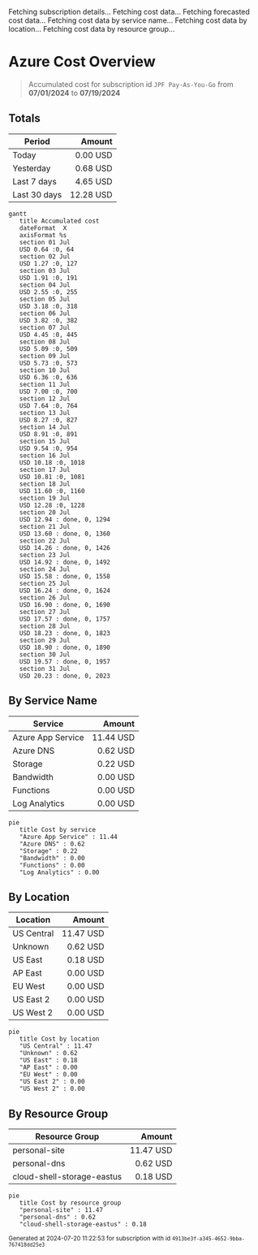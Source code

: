 Fetching subscription details...
Fetching cost data...
Fetching forecasted cost data...
Fetching cost data by service name...
Fetching cost data by location...
Fetching cost data by resource group...
# Azure Cost Overview

> Accumulated cost for subscription id `JPF Pay-As-You-Go` from **07/01/2024** to **07/19/2024**

## Totals

|Period|Amount|
|---|---:|
|Today|0.00 USD|
|Yesterday|0.68 USD|
|Last 7 days|4.65 USD|
|Last 30 days|12.28 USD|

```mermaid
gantt
   title Accumulated cost
   dateFormat  X
   axisFormat %s
   section 01 Jul
   USD 0.64 :0, 64
   section 02 Jul
   USD 1.27 :0, 127
   section 03 Jul
   USD 1.91 :0, 191
   section 04 Jul
   USD 2.55 :0, 255
   section 05 Jul
   USD 3.18 :0, 318
   section 06 Jul
   USD 3.82 :0, 382
   section 07 Jul
   USD 4.45 :0, 445
   section 08 Jul
   USD 5.09 :0, 509
   section 09 Jul
   USD 5.73 :0, 573
   section 10 Jul
   USD 6.36 :0, 636
   section 11 Jul
   USD 7.00 :0, 700
   section 12 Jul
   USD 7.64 :0, 764
   section 13 Jul
   USD 8.27 :0, 827
   section 14 Jul
   USD 8.91 :0, 891
   section 15 Jul
   USD 9.54 :0, 954
   section 16 Jul
   USD 10.18 :0, 1018
   section 17 Jul
   USD 10.81 :0, 1081
   section 18 Jul
   USD 11.60 :0, 1160
   section 19 Jul
   USD 12.28 :0, 1228
   section 20 Jul
   USD 12.94 : done, 0, 1294
   section 21 Jul
   USD 13.60 : done, 0, 1360
   section 22 Jul
   USD 14.26 : done, 0, 1426
   section 23 Jul
   USD 14.92 : done, 0, 1492
   section 24 Jul
   USD 15.58 : done, 0, 1558
   section 25 Jul
   USD 16.24 : done, 0, 1624
   section 26 Jul
   USD 16.90 : done, 0, 1690
   section 27 Jul
   USD 17.57 : done, 0, 1757
   section 28 Jul
   USD 18.23 : done, 0, 1823
   section 29 Jul
   USD 18.90 : done, 0, 1890
   section 30 Jul
   USD 19.57 : done, 0, 1957
   section 31 Jul
   USD 20.23 : done, 0, 2023
```

## By Service Name

|Service|Amount|
|---|---:|
|Azure App Service|11.44 USD|
|Azure DNS|0.62 USD|
|Storage|0.22 USD|
|Bandwidth|0.00 USD|
|Functions|0.00 USD|
|Log Analytics|0.00 USD|

```mermaid
pie
   title Cost by service
   "Azure App Service" : 11.44
   "Azure DNS" : 0.62
   "Storage" : 0.22
   "Bandwidth" : 0.00
   "Functions" : 0.00
   "Log Analytics" : 0.00
```

## By Location

|Location|Amount|
|---|---:|
|US Central|11.47 USD|
|Unknown|0.62 USD|
|US East|0.18 USD|
|AP East|0.00 USD|
|EU West|0.00 USD|
|US East 2|0.00 USD|
|US West 2|0.00 USD|

```mermaid
pie
   title Cost by location
   "US Central" : 11.47
   "Unknown" : 0.62
   "US East" : 0.18
   "AP East" : 0.00
   "EU West" : 0.00
   "US East 2" : 0.00
   "US West 2" : 0.00
```

## By Resource Group

|Resource Group|Amount|
|---|---:|
|personal-site|11.47 USD|
|personal-dns|0.62 USD|
|cloud-shell-storage-eastus|0.18 USD|

```mermaid
pie
   title Cost by resource group
   "personal-site" : 11.47
   "personal-dns" : 0.62
   "cloud-shell-storage-eastus" : 0.18
```

<sup>Generated at 2024-07-20 11:22:53 for subscription with id `4913be3f-a345-4652-9bba-767418dd25e3`</sup>
